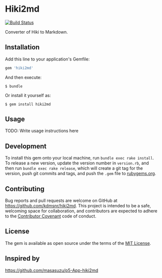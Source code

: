 # Hiki2md

[![Build Status](https://travis-ci.org/kdmsnr/hiki2md.svg?branch=master)](https://travis-ci.org/kdmsnr/hiki2md)

Converter of Hiki to Markdown.

## Installation

Add this line to your application's Gemfile:

```ruby
gem 'hiki2md'
```

And then execute:

    $ bundle

Or install it yourself as:

    $ gem install hiki2md

## Usage

TODO: Write usage instructions here

## Development

To install this gem onto your local machine, run `bundle exec rake install`. To release a new version, update the version number in `version.rb`, and then run `bundle exec rake release`, which will create a git tag for the version, push git commits and tags, and push the `.gem` file to [rubygems.org](https://rubygems.org).

## Contributing

Bug reports and pull requests are welcome on GitHub at https://github.com/kdmsnr/hiki2md. This project is intended to be a safe, welcoming space for collaboration, and contributors are expected to adhere to the [Contributor Covenant](contributor-covenant.org) code of conduct.


## License

The gem is available as open source under the terms of the [MIT License](http://opensource.org/licenses/MIT).

## Inspired by

https://github.com/masasuzu/p5-App-hiki2md

